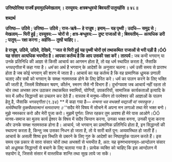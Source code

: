 **उत्तिष्ठोत्तिष्ठ राजर्षे इमामुदधिमेखलाम् ।** **दस्युवय: क्षत्रबन्धुवयो बिवयतीं पातुमर्हसि ॥ ४८॥** 

**शब्दार्थ** 

**उत्तिष्ठ—** **उठिये** **; उत्तिष्ठ—** **उठिये** **; राज-ऋषे—** **हे राजॢष** **; इमाम्—** **यह पृथ्वी** **; उदधि—** **समुद्र से** **; मेखलाम्—** **घिरी हुई** **; दस्युवय:—** **चोरों से** **; क्षत्र-बन्धुवय:—** **दुष्ट राजाओं से** **; बिवयतीम्—** **अत्यधिक डरी** **; पातुम्—** **रक्षा करना** **; अर्हसि—** **तुश्हें चाहिए।** **.** 

**हे राजॢष, उठिये, उठिये, देखिये, ''जल से घिरी हुई यह पृथ्वी चोरों एवं तथाकथित** **राजाओं से भरी पड़ी है।ÓÓ यह संसार अत्यधिक भयभीत है। आपका कर्तव्य है कि आप उसकी** **रक्षा करें।** **तात्पर्य :** जब कभी भगवान् या उनके प्रतिनिधि की आज्ञा से किसी आचार्य का आगमन होता है, तो वह धर्म स्थापित करता है, जैसाकि *भगवद्गीता* में कहा गया है। *धर्म* का अर्थ है भगवान् के आदेशों के अनुसार चलना। धर्म उसी समय से प्रारश्भ होता है जब कोई भगवान् की शरण में जाता है। आचार्य का यह कर्तव्य है कि वह प्रामाणिक धाॢमक प्रणाली चलाए और सबों को भगवान् के समक्ष नतमस्तक होने के लिए प्रेरित करे। धर्म का पालन करने के लिए भक्ति की जाती है, जिसमें विशेषकर श्रवण, कीर्तन, स्मरण जैसे नौ विभाग हैं। दुर्भाग्यवश जब आचार्य नहीं रहता तो चोर तथा अभक्त लाभ उठाकर तथाकथित स्वामियों, योगियों, उपकारियों, सामाजिक कार्यकताओं इत्यादि के रूप में अवैध सिद्धान्तों का प्रचलन कर देते हैं। वास्तव में मनुष्य-जीवन तो परमेश्वर की आज्ञाओं के पालन हेतु है, जैसाकि *भगवद्गीता* (९.३४) ** में कहा गया है— *मन्मना भव मभक्तो मद्याजी मां नमस्कुरु।* *मामेवैष्यसि युक्त्वैवमात्मानं मत्परायण:॥* ''सदैव मेरे विषय में सोचने में अपना मन लगाओ तथा मेरे भक्त बनो। मुझे नमस्कार करो और मेरी पूजा करो। मुझमें पूर्णत: लिप्त रहकर तुम अवश्य ही मेरे पास आओगे।ÓÓ मानव-समाज का मुलय कार्य ईश्वर के विषय में सदैव चिन्तन करना, उनका भक्त बनना, उनकी पूजा करना और उनके समक्ष नतमस्तक होना है। आचार्य, जो भगवान् का प्रामाणिक प्रतिनिधि होता है, इन सिद्धान्तों की स्थापना करता है, किन्तु जब उसका निधन हो जाता है, तो ये सारी बातें पुन: अव्यवस्थित हो जाती हैं। आचार्य के असली शिष्य इस स्थिति से उबरने के लिए गुरु के आदेशों का निष्ठापूर्वक पालन करते हैं। इस समय एक प्रकार से सारा संसार चोरों तथा अभक्तों से भयभीत है, अत: यह कृष्णभावनामृत-आन्दोलन संसार को अधाॢमक सिद्धान्तों से बचाने के लिए चलाया गया है। प्रत्येक व्यक्ति को चाहिए कि इस आन्दोलन में सहयोग दे, जिससे संसार में वास्तविक शान्ति तथा सुख लाये जा सकें।  